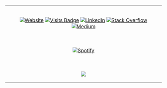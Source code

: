 <table style= "margin-left:auto; margin-right:auto; width:100%">

<td style="text-align:center;"> 

&nbsp; <br>
[![Website](https://img.shields.io/website?down_color=lightgrey&down_message=DOWN&label=TEMIR.DEV&style=for-the-badge&up_message=UP&url=https://dtemir.github.io/)](https://dtemir.github.io/)
[![Visits Badge](http://150.136.57.17:3000/visits/dtemir/dtemir?style=for-the-badge)](https://github.com/dtemir)
[![LinkedIn](https://img.shields.io/badge/LinkedIn-0077B5?style=for-the-badge&logo=linkedin&logoColor=white)](https://www.linkedin.com/in/damirtemir/)
[![Stack Overflow](https://img.shields.io/badge/Stack_Overflow-FE7A16?style=for-the-badge&logo=stack-overflow&logoColor=white)](https://stackoverflow.com/users/13912197/damir-temir)
[![Medium](https://img.shields.io/badge/Medium-12100E?style=for-the-badge&logo=medium&logoColor=white)](https://damirtemir.medium.com/)

</td>

<tr>
<td style="text-align: center;">

&nbsp; <br>
[![Spotify](https://dtemir.vercel.app/api/spotify)](https://open.spotify.com/user/iu8euz0mkxgr32e0e3qbjl7w5)

</td>
</tr>
<td style="text-align: center;">

&nbsp; <br>
<a href="https://github.com/dtemir">
    <img align="center" src="https://github-readme-stats.vercel.app/api?username=dtemir&hide_border=True" />
</a>

</td>
</table> 

[//]: <> (The badges are provided by shield.io)
[//]: <> (The visits badge is provided by https://pufler.dev/sgit-badges/. 
It is nice because it is based on shield.io and can be customized)
[//]: <> (The spotify widget is provided by https://github.com/novatorem and is hosted on Vercel)
